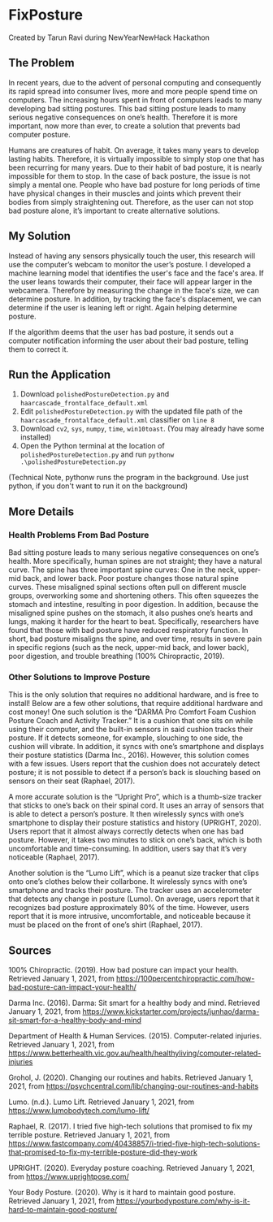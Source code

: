 # FixPosture
Created by Tarun Ravi during NewYearNewHack Hackathon

## The Problem
In recent years, due to the advent of personal computing and consequently its rapid spread into consumer lives, more and more people spend time on computers. The increasing hours spent in front of computers leads to many developing bad sitting postures. This bad sitting posture leads to many serious negative consequences on one’s health. Therefore it is more important, now more than ever, to create a solution that prevents bad computer posture.

Humans are creatures of habit. On average, it takes many years to develop lasting habits. Therefore, it is virtually impossible to simply stop one that has been recurring for many years. Due to their habit of bad posture, it is nearly impossible for them to stop. In the case of back posture, the issue is not simply a mental one. People who have bad posture for long periods of time have physical changes in their muscles and joints which prevent their bodies from simply straightening out. Therefore, as the user can not stop bad posture alone, it’s important to create alternative solutions. 

## My Solution
Instead of having any sensors physically touch the user, this research will use the computer’s webcam to monitor the user’s posture. I developed a machine learning model that identifies the user's face and the face's area. If the user leans towards their computer, their face will appear larger in the webcamera. Therefore by measuring the change in the face's size, we can determine posture. In addition, by tracking the face's displacement, we can determine if the user is leaning left or right. Again helping determine posture. 

If the algorithm deems that the user has bad posture, it sends out a computer notification informing the user about their bad posture, telling them to correct it. 

## Run the Application
1. Download `polishedPostureDetection.py` and `haarcascade_frontalface_default.xml`
2. Edit `polishedPostureDetection.py` with the updated file path of the `haarcascade_frontalface_default.xml` classifier on `line 8`
3. Download `cv2`, `sys`, `numpy`, `time`, `win10toast`. (You may already have some installed)
4. Open the Python terminal at the location of `polishedPostureDetection.py` and run `pythonw .\polishedPostureDetection.py`

(Technical Note, pythonw runs the program in the background. Use just python, if you don't want to run it on the background)

## More Details
### Health Problems From Bad Posture
Bad sitting posture leads to many serious negative consequences on one’s health. More specifically, human spines are not straight; they have a natural curve. The spine has three important spine curves: One in the neck, upper-mid back, and lower back. Poor posture changes those natural spine curves. These misaligned spinal sections often pull on different muscle groups, overworking some and shortening others. This often squeezes the stomach and intestine, resulting in poor digestion. In addition, because the misaligned spine pushes on the stomach, it also pushes one’s hearts and lungs, making it harder for the heart to beat. Specifically, researchers have found that those with bad posture have reduced respiratory function. In short, bad posture misaligns the spine, and over time, results in severe pain in specific regions (such as the neck, upper-mid back, and lower back), poor digestion, and trouble breathing (100% Chiropractic, 2019).

### Other Solutions to Improve Posture 
This is the only solution that requires no additional hardware, and is free to install! Below are a few other solutions, that require additional hardware and cost money!
One such solution is the “DARMA Pro Comfort Foam Cushion Posture Coach and Activity Tracker.” It is a cushion that one sits on while using their computer, and the built-in sensors in said cushion tracks their posture. If it detects someone, for example, slouching to one side, the cushion will vibrate. In addition, it syncs with one’s smartphone and displays their posture statistics (Darma Inc., 2016). However, this solution comes with a few issues. Users report that the cushion does not accurately detect posture; it is not possible to detect if a person’s back is slouching based on sensors on their seat (Raphael, 2017).

A more accurate solution is the “Upright Pro”, which is a thumb-size tracker that sticks to one’s back on their spinal cord. It uses an array of sensors that is able to detect a person’s posture. It then wirelessly syncs with one’s smartphone to display their posture statistics and history (UPRIGHT, 2020). Users report that it almost always correctly detects when one has bad posture. However, it takes two minutes to stick on one’s back, which is both uncomfortable and time-consuming. In addition, users say that it’s very noticeable (Raphael, 2017). 

Another solution is the “Lumo Lift”, which is a peanut size tracker that clips onto one’s clothes below their collarbone. It wirelessly syncs with one’s smartphone and tracks their posture. The tracker uses an accelerometer that detects any change in posture (Lumo). On average, users report that it recognizes bad posture approximately 80% of the time. However, users report that it is more intrusive, uncomfortable, and noticeable because it must be placed on the front of one’s shirt (Raphael, 2017). 

## Sources
100% Chiropractic. (2019). How bad posture can impact your health. Retrieved January 1, 2021, from https://100percentchiropractic.com/how-bad-posture-can-impact-your-health/

Darma Inc. (2016). Darma: Sit smart for a healthy body and mind. Retrieved January 1, 2021, from https://www.kickstarter.com/projects/junhao/darma-sit-smart-for-a-healthy-body-and-mind

Department of Health & Human Services. (2015). Computer-related injuries. Retrieved January 1, 2021, from https://www.betterhealth.vic.gov.au/health/healthyliving/computer-related-injuries

Grohol, J. (2020). Changing our routines and habits. Retrieved January 1, 2021, from https://psychcentral.com/lib/changing-our-routines-and-habits

Lumo. (n.d.). Lumo Lift. Retrieved January 1, 2021, from https://www.lumobodytech.com/lumo-lift/

Raphael, R. (2017). I tried five high-tech solutions that promised to fix my terrible posture. Retrieved January 1, 2021, from https://www.fastcompany.com/40438857/i-tried-five-high-tech-solutions-that-promised-to-fix-my-terrible-posture-did-they-work

UPRIGHT. (2020). Everyday posture coaching. Retrieved January 1, 2021, from https://www.uprightpose.com/

Your Body Posture. (2020). Why is it hard to maintain good posture. Retrieved January 1, 2021, from https://yourbodyposture.com/why-is-it-hard-to-maintain-good-posture/


